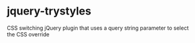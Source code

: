jquery-trystyles
================

CSS switching jQuery plugin that uses a query string parameter to select the CSS override